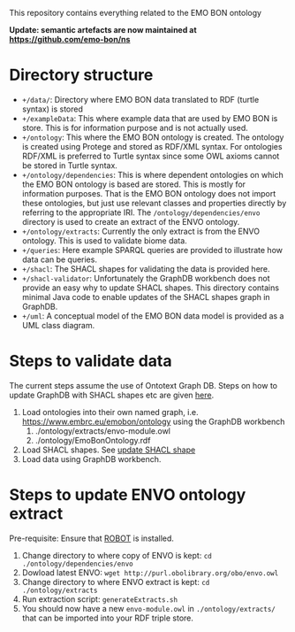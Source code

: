 This repository contains everything related to the EMO BON ontology

**Update: semantic artefacts are now maintained at https://github.com/emo-bon/ns**

# Directory structure
* `+/data/`: Directory where EMO BON data translated to RDF (turtle syntax) is stored
* `+/exampleData`: This where example data that are used by EMO BON is store. This is for information purpose and is not 
actually used.
* `+/ontology`: This where the EMO BON ontology is created. The ontology is created using Protege and stored as RDF/XML 
syntax. For ontologies RDF/XML is preferred to Turtle syntax since some OWL axioms cannot be stored in Turtle syntax.
* `+/ontology/dependencies`: This is where dependent ontologies on which the EMO BON ontology is based are stored. This is 
mostly for information purposes. That is the EMO BON ontology does not import these ontologies, but just use relevant
classes and properties directly by referring to the appropriate IRI. The `/ontology/dependencies/envo` directory is used
to create an extract of the ENVO ontology.
* `+/ontology/extracts`: Currently the only extract is from the ENVO ontology. This is used to validate biome data. 
* `+/queries`: Here example SPARQL queries are provided to illustrate how data can be queries.
* `+/shacl`: The SHACL shapes for validating the data is provided here.
* `+/shacl-validator`: Unfortunately the GraphDB workbench does not provide an easy why to update SHACL shapes. This 
directory contains minimal Java code to enable updates of the SHACL shapes graph in GraphDB.
* `+/uml`: A conceptual model of the EMO BON data model is provided as a UML class diagram.

# Steps to validate data
The current steps assume the use of Ontotext Graph DB. Steps on how to update GraphDB with SHACL shapes etc are given 
[here](./shacl-validator/README.md). 
1. Load ontologies into their own named graph, i.e. https://www.embrc.eu/emobon/ontology using the GraphDB workbench
   1. ./ontology/extracts/envo-module.owl
   2. ./ontology/EmoBonOntology.rdf
2. Load SHACL shapes. See [update SHACL shape](./shacl-validator/README.md#update-shacl-shape)
3. Load data using GraphDB workbench.

# Steps to update ENVO ontology extract
Pre-requisite: Ensure that [ROBOT](https://robot.obolibrary.org) is installed. 
1. Change directory to where copy of ENVO is kept: `cd ./ontology/dependencies/envo`
2. Dowload latest ENVO: `wget http://purl.obolibrary.org/obo/envo.owl`
3. Change directory to where ENVO extract is kept: `cd ./ontology/extracts`
4. Run extraction script: `generateExtracts.sh`
5. You should now have a new `envo-module.owl` in `./ontology/extracts/` that can be imported into your RDF triple store.

